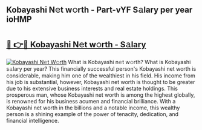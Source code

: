 ## Kobayashi N𝚎t w𝚘rth - Part-vYF S𝚊lary per year ioHMP

# <h2><a href="http://gc44oh.nevu.top/?p=Kobayashi">🔗 👉🔴 Kobayashi N𝚎t w𝚘rth - S𝚊lary</a></h2>

[![Kobayashi N𝚎t W𝚘rth](https://i.imgur.com/Oavwk0R.jpeg)](http://gc44oh.nevu.top/?p=Kobayashi)
What is Kobayashi n𝚎t w𝚘rth? What is Kobayashi s𝚊lary per year?
This financially successful person's Kobayashi net worth is considerable, making him one of the wealthiest in his field. His income from his job is substantial, however, Kobayashi net worth is thought to be greater due to his extensive business interests and real estate holdings. This prosperous man, whose Kobayashi net worth is among the highest globally, is renowned for his business acumen and financial brilliance. With a Kobayashi net worth in the billions and a notable income, this wealthy person is a shining example of the power of tenacity, dedication, and financial intelligence.
